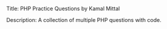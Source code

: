 Title: PHP Practice Questions by Kamal Mittal

Description: A collection of multiple PHP questions with code.
